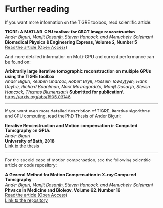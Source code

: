Further reading
======

If you want more information on the TIGRE toolbox, read scientific article:

**TIGRE: A MATLAB-GPU toolbox for CBCT image reconstruction**\
*Ander Biguri, Manjit Dosanjh, Steven Hancock, and Manuchehr Soleimani*\
**Biomedical Physics & Engineering Express, Volume 2, Number 5**\
[Read the article (Open Access)][1]

And more detailed information on Multi-GPU and current performance can be found on:

**Arbitrarily large iterative tomographic reconstruction on multiple GPUs using the TIGRE toolbox**\
*Ander Biguri, Reuben Lindroos, Robert Bryll, Hossein Towsyfyan, Hans Deyhle, Richard Boardman, Mark Mavrogordato, Manjit Dosanjh, Steven Hancock, Thomas Blumensath*\ 
**Submitted for publication**\ 
https://arxiv.org/abs/1905.03748


***

If you want even more detailed description of TIGRE, iterative algorithms and GPU computing, read the PhD Thesis of Ander Biguri:

**Iterative Reconstruction and Motion compensation in Computed Tomography on GPUs**\
*Ander Biguri*\
**University of Bath, 2018**\
[Link to the thesis](https://github.com/AnderBiguri/PhDThesis) 

***

For the special case of motion compensation, see the following scientific article or code repository:

**A General Method for Motion Compensation in X-ray Computed Tomography**\
*Ander Biguri, Manjit Dosanjh, Steven Hancock, and Manuchehr Soleimani*\
**Physics in Medicine and Biology, Volume 62, Number 16**\
[Read the article (Open Access)][2]\
[Link to the repository][3]

[1]: http://iopscience.iop.org/article/10.1088/2057-1976/2/5/055010
[2]: http://iopscience.iop.org/article/10.1088/1361-6560/aa7675
[3]: https://github.com/AnderBiguri/MotionTIGRE
